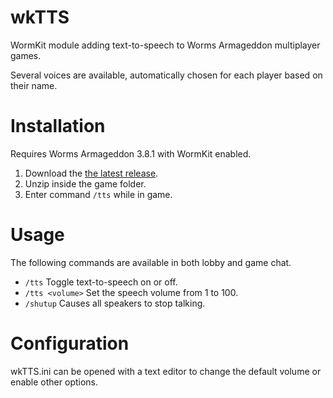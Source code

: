# wkTTS
WormKit module adding text-to-speech to Worms Armageddon multiplayer games.

Several voices are available, automatically chosen for each player based on their name.

# Installation

Requires Worms Armageddon 3.8.1 with WormKit enabled.

1. Download the [the latest release](https://github.com/greisane/wkTTS/releases/latest).
2. Unzip inside the game folder.
3. Enter command `/tts` while in game.

# Usage

The following commands are available in both lobby and game chat.

- `/tts` Toggle text-to-speech on or off.
- `/tts <volume>` Set the speech volume from 1 to 100.
- `/shutup` Causes all speakers to stop talking.

# Configuration

wkTTS.ini can be opened with a text editor to change the default volume or enable other options.